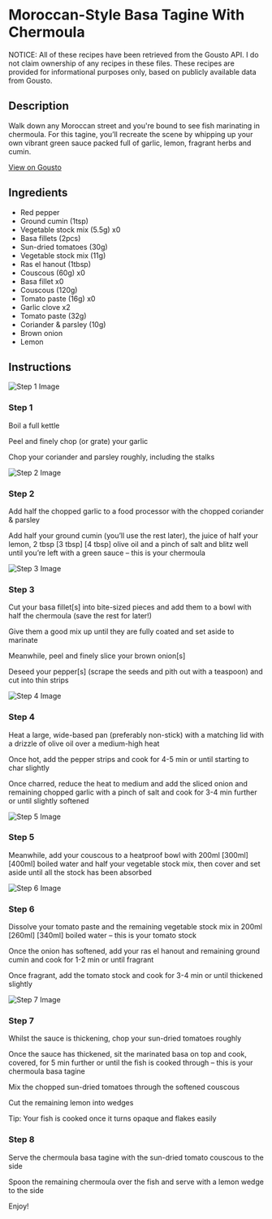 # Moroccan-Style Basa Tagine With Chermoula

NOTICE: All of these recipes have been retrieved from the Gousto API. I do not claim ownership of any recipes in these files. These recipes are provided for informational purposes only, based on publicly available data from Gousto.

## Description

Walk down any Moroccan street and you're bound to see fish marinating in chermoula. For this tagine, you’ll recreate the scene by whipping up your own vibrant green sauce packed full of garlic, lemon, fragrant herbs and cumin. 

[View on Gousto](https://www.gousto.co.uk/recipes/cookbook/moroccan-style-basa-tagine-with-chermoula)

## Ingredients

- Red pepper
- Ground cumin (1tsp)
- Vegetable stock mix (5.5g) x0
- Basa fillets (2pcs)
- Sun-dried tomatoes (30g)
- Vegetable stock mix (11g)
- Ras el hanout (1tbsp)
- Couscous (60g) x0
- Basa fillet x0
- Couscous (120g)
- Tomato paste (16g) x0
- Garlic clove x2
- Tomato paste (32g)
- Coriander & parsley (10g)
- Brown onion
- Lemon

## Instructions

![Step 1 Image](https://production-media.gousto.co.uk/cms/recipe-step-image/step-1-1630491700926-x200.jpg)

### Step 1

Boil a full kettle

Peel and finely chop (or grate) your garlic

Chop your coriander and parsley roughly, including the stalks

![Step 2 Image](https://production-media.gousto.co.uk/cms/recipe-step-image/step-2-1630491719589-x200.jpg)

### Step 2

Add half the chopped garlic to a food processor with the chopped coriander & parsley

Add half your ground cumin (you’ll use the rest later), the juice of half your<span class="text-danger"> </span>lemon, 2 tbsp <span class="text-purple">[3 tbsp]</span> <span class="text-danger">[4 tbsp]</span> olive oil and a pinch of salt and blitz well until you’re left with a green sauce – this is your chermoula

![Step 3 Image](https://production-media.gousto.co.uk/cms/recipe-step-image/step-3-1630491741747-x200.jpg)

### Step 3

Cut your basa fillet[s] into bite-sized pieces and add them to a bowl with half the chermoula (save the rest for later!)

Give them a good mix up until they are fully coated and set aside to marinate

Meanwhile, peel and finely slice your brown onion[s]

Deseed your pepper[s] (scrape the seeds and pith out with a teaspoon) and cut into thin strips

![Step 4 Image](https://production-media.gousto.co.uk/cms/recipe-step-image/step-4-1630491773855-x200.jpg)

### Step 4

Heat a large, wide-based pan (preferably non-stick) with a matching lid with a drizzle of olive oil over a medium-high heat

Once hot, add the pepper strips and cook for 4-5 min or until starting to char slightly

Once charred, reduce the heat to medium and add the sliced onion and remaining chopped garlic with a pinch of salt and cook for 3-4 min further or until slightly softened

![Step 5 Image](https://production-media.gousto.co.uk/cms/recipe-step-image/step-5-1630491790356-x200.jpg)

### Step 5

Meanwhile, add your couscous to a heatproof bowl with 200ml <span class="text-purple">[300ml]</span> <span class="text-danger">[400ml]</span> boiled water and half your vegetable stock mix, then cover and set aside until all the stock has been absorbed

![Step 6 Image](https://production-media.gousto.co.uk/cms/recipe-step-image/step-6-1630491812438-x200.jpg)

### Step 6

Dissolve your tomato paste and the remaining vegetable stock mix in 200ml <span class="text-purple">[260ml]</span> <span class="text-danger">[340ml]</span> boiled water – this is your tomato stock

Once the onion has softened, add your ras el hanout and remaining ground cumin and cook for 1-2 min or until fragrant

Once fragrant, add the tomato stock and cook for 3-4 min or until thickened slightly

![Step 7 Image](https://production-media.gousto.co.uk/cms/recipe-step-image/step-7-1630491840708-x200.jpg)

### Step 7

Whilst the sauce is thickening, chop your sun-dried tomatoes roughly

Once the sauce has thickened, sit the marinated basa on top and cook, covered, for 5 min further or until the fish is cooked through – this is your chermoula basa tagine

Mix the chopped sun-dried tomatoes through the softened couscous

Cut the remaining lemon into wedges

Tip: Your fish is cooked once it turns opaque and flakes easily

### Step 8

Serve the chermoula basa tagine with the sun-dried tomato couscous to the side

Spoon the remaining chermoula over the fish and serve with a lemon wedge to the side

Enjoy!

